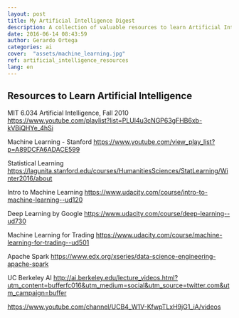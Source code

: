 ```yaml
---
layout: post
title: My Artificial Intelligence Digest
description: A collection of valuable resources to learn Artificial Intelligence and Machine Learning
date: 2016-06-14 08:43:59
author: Gerardo Ortega
categories: ai
cover:  "assets/machine_learning.jpg"
ref: artificial_intelligence_resources
lang: en
---
```


## Resources to Learn Artificial Intelligence 

MIT 6.034 Artificial Intelligence, Fall 2010
https://www.youtube.com/playlist?list=PLUl4u3cNGP63gFHB6xb-kVBiQHYe_4hSi

Machine Learning - Stanford
https://www.youtube.com/view_play_list?p=A89DCFA6ADACE599

Statistical Learning
https://lagunita.stanford.edu/courses/HumanitiesSciences/StatLearning/Winter2016/about

Intro to Machine Learning
https://www.udacity.com/course/intro-to-machine-learning--ud120

Deep Learning by Google
https://www.udacity.com/course/deep-learning--ud730

Machine Learning for Trading
https://www.udacity.com/course/machine-learning-for-trading--ud501

Apache Spark
https://www.edx.org/xseries/data-science-engineering-apache-spark

UC Berkeley AI
http://ai.berkeley.edu/lecture_videos.html?utm_content=bufferfc016&utm_medium=social&utm_source=twitter.com&utm_campaign=buffer

https://www.youtube.com/channel/UCB4_W1V-KfwpTLxH9jG1_iA/videos
